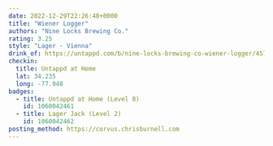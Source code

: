 ```yaml
---
date: 2022-12-29T22:26:48+0000
title: "Wiener Logger"
authors: "Nine Locks Brewing Co."
rating: 3.25
style: "Lager - Vienna"
drink_of: https://untappd.com/b/nine-locks-brewing-co-wiener-logger/4570501
checkin:
  title: Untappd at Home
  lat: 34.235
  long: -77.948
badges:
  - title: Untappd at Home (Level 8)
    id: 1060042461
  - title: Lager Jack (Level 2)
    id: 1060042462
posting_method: https://corvus.chrisburnell.com
---
```

